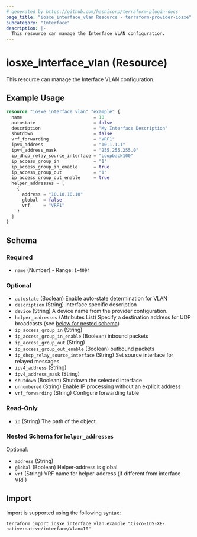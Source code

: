```yaml
---
# generated by https://github.com/hashicorp/terraform-plugin-docs
page_title: "iosxe_interface_vlan Resource - terraform-provider-iosxe"
subcategory: "Interface"
description: |-
  This resource can manage the Interface VLAN configuration.
---
```


# iosxe_interface_vlan (Resource)

This resource can manage the Interface VLAN configuration.

## Example Usage

```terraform
resource "iosxe_interface_vlan" "example" {
  name                           = 10
  autostate                      = false
  description                    = "My Interface Description"
  shutdown                       = false
  vrf_forwarding                 = "VRF1"
  ipv4_address                   = "10.1.1.1"
  ipv4_address_mask              = "255.255.255.0"
  ip_dhcp_relay_source_interface = "Loopback100"
  ip_access_group_in             = "1"
  ip_access_group_in_enable      = true
  ip_access_group_out            = "1"
  ip_access_group_out_enable     = true
  helper_addresses = [
    {
      address = "10.10.10.10"
      global  = false
      vrf     = "VRF1"
    }
  ]
}
```

<!-- schema generated by tfplugindocs -->
## Schema

### Required

- `name` (Number) - Range: `1`-`4094`

### Optional

- `autostate` (Boolean) Enable auto-state determination for VLAN
- `description` (String) Interface specific description
- `device` (String) A device name from the provider configuration.
- `helper_addresses` (Attributes List) Specify a destination address for UDP broadcasts (see [below for nested schema](#nestedatt--helper_addresses))
- `ip_access_group_in` (String)
- `ip_access_group_in_enable` (Boolean) inbound packets
- `ip_access_group_out` (String)
- `ip_access_group_out_enable` (Boolean) outbound packets
- `ip_dhcp_relay_source_interface` (String) Set source interface for relayed messages
- `ipv4_address` (String)
- `ipv4_address_mask` (String)
- `shutdown` (Boolean) Shutdown the selected interface
- `unnumbered` (String) Enable IP processing without an explicit address
- `vrf_forwarding` (String) Configure forwarding table

### Read-Only

- `id` (String) The path of the object.

<a id="nestedatt--helper_addresses"></a>
### Nested Schema for `helper_addresses`

Optional:

- `address` (String)
- `global` (Boolean) Helper-address is global
- `vrf` (String) VRF name for helper-address (if different from interface VRF)

## Import

Import is supported using the following syntax:

```shell
terraform import iosxe_interface_vlan.example "Cisco-IOS-XE-native:native/interface/Vlan=10"
```
